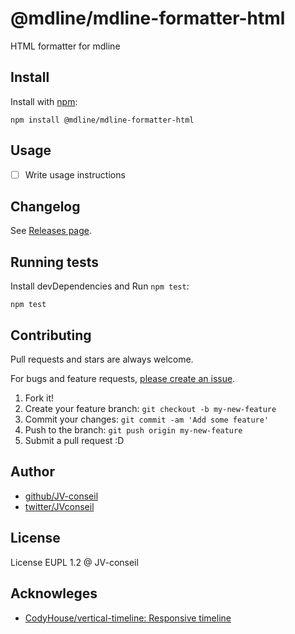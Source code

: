 # @mdline/mdline-formatter-html

HTML formatter for mdline

## Install

Install with [npm](https://www.npmjs.com/):

    npm install @mdline/mdline-formatter-html

## Usage

- [ ] Write usage instructions

## Changelog

See [Releases page](https://github.com/JV-conseil/mdline/releases).

## Running tests

Install devDependencies and Run `npm test`:

    npm test

## Contributing

Pull requests and stars are always welcome.

For bugs and feature requests, [please create an issue](https://github.com/JV-conseil/mdline/issues).

1. Fork it!
2. Create your feature branch: `git checkout -b my-new-feature`
3. Commit your changes: `git commit -am 'Add some feature'`
4. Push to the branch: `git push origin my-new-feature`
5. Submit a pull request :D

## Author

- [github/JV-conseil](https://github.com/JV-conseil)
- [twitter/JVconseil](https://twitter.com/JVconseil)

## License

License EUPL 1.2 @ JV-conseil

## Acknowleges

- [CodyHouse/vertical-timeline: Responsive timeline](https://github.com/CodyHouse/vertical-timeline "CodyHouse/vertical-timeline: Responsive timeline")
